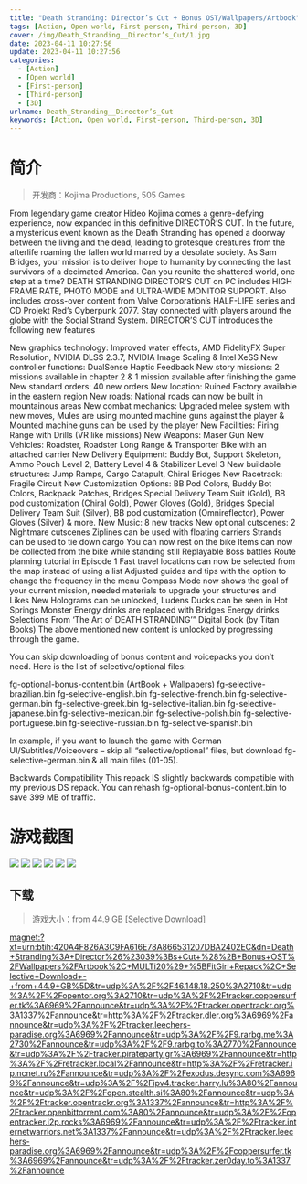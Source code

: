 ```yaml
---
title: "Death Stranding: Director’s Cut + Bonus OST/Wallpapers/Artbook"
tags: [Action, Open world, First-person, Third-person, 3D]
cover: /img/Death_Stranding__Director’s_Cut/1.jpg
date: 2023-04-11 10:27:56
update: 2023-04-11 10:27:56
categories: 
  - [Action]
  - [Open world]
  - [First-person]
  - [Third-person]
  - [3D]
urlname: Death_Stranding__Director’s_Cut
keywords: [Action, Open world, First-person, Third-person, 3D]
---
```

# 简介

> 开发商：Kojima Productions, 505 Games

From legendary game creator Hideo Kojima comes a genre-defying experience, now expanded in this definitive DIRECTOR’S CUT.
In the future, a mysterious event known as the Death Stranding has opened a doorway between the living and the dead, leading to grotesque creatures from the afterlife roaming the fallen world marred by a desolate society.
As Sam Bridges, your mission is to deliver hope to humanity by connecting the last survivors of a decimated America.
Can you reunite the shattered world, one step at a time?
DEATH STRANDING DIRECTOR’S CUT on PC includes HIGH FRAME RATE, PHOTO MODE and ULTRA-WIDE MONITOR SUPPORT. Also includes cross-over content from Valve Corporation’s HALF-LIFE series and CD Projekt Red’s Cyberpunk 2077. Stay connected with players around the globe with the Social Strand System.
DIRECTOR’S CUT introduces the following new features

New graphics technology: Improved water effects, AMD FidelityFX Super Resolution, NVIDIA DLSS 2.3.7, NVIDIA Image Scaling & Intel XeSS
New controller functions: DualSense Haptic Feedback
New story missions: 2 missions available in chapter 2 & 1 mission available after finishing the game
New standard orders: 40 new orders
New location: Ruined Factory available in the eastern region
New roads: National roads can now be built in mountainous areas
New combat mechanics: Upgraded melee system with new moves, Mules are using mounted machine guns against the player & Mounted machine guns can be used by the player
New Facilities: Firing Range with Drills (VR like missions)
New Weapons: Maser Gun
New Vehicles: Roadster, Roadster Long Range & Transporter Bike with an attached carrier
New Delivery Equipment: Buddy Bot, Support Skeleton, Ammo Pouch Level 2, Battery Level 4 & Stabilizer Level 3
New buildable structures: Jump Ramps, Cargo Catapult, Chiral Bridges
New Racetrack: Fragile Circuit
New Customization Options: BB Pod Colors, Buddy Bot Colors, Backpack Patches, Bridges Special Delivery Team Suit (Gold), BB pod customization (Chiral Gold), Power Gloves (Gold), Bridges Special Delivery Team Suit (Silver), BB pod customization (Omnireflector), Power Gloves (Silver) & more.
New Music: 8 new tracks
New optional cutscenes: 2 Nightmare cutscenes
Ziplines can be used with floating carriers
Strands can be used to tie down cargo
You can now rest on the bike
Items can now be collected from the bike while standing still
Replayable Boss battles
Route planning tutorial in Episode 1
Fast travel locations can now be selected from the map instead of using a list
Adjusted guides and tips with the option to change the frequency in the menu
Compass Mode now shows the goal of your current mission, needed materials to upgrade your structures and Likes
New Holograms can be unlocked, Ludens Ducks can be seen in Hot Springs
Monster Energy drinks are replaced with Bridges Energy drinks
Selections From ‘The Art of DEATH STRANDING’” Digital Book (by Titan Books)
The above mentioned new content is unlocked by progressing through the game.


You can skip downloading of bonus content and voicepacks you don’t need. Here is the list of selective/optional files:

fg-optional-bonus-content.bin (ArtBook + Wallpapers)
fg-selective-brazilian.bin
fg-selective-english.bin
fg-selective-french.bin
fg-selective-german.bin
fg-selective-greek.bin
fg-selective-italian.bin
fg-selective-japanese.bin
fg-selective-mexican.bin
fg-selective-polish.bin
fg-selective-portuguese.bin
fg-selective-russian.bin
fg-selective-spanish.bin

In example, if you want to launch the game with German UI/Subtitles/Voiceovers – skip all “selective/optional” files, but download fg-selective-german.bin & all main files (01-05).

Backwards Compatibility
This repack IS slightly backwards compatible with my previous DS repack. You can rehash fg-optional-bonus-content.bin to save 399 MB of traffic.

# 游戏截图

![](/img/Death_Stranding__Director’s_Cut/2.jpg)
![](/img/Death_Stranding__Director’s_Cut/3.jpg)
![](/img/Death_Stranding__Director’s_Cut/4.jpg)
![](/img/Death_Stranding__Director’s_Cut/5.jpg)
![](/img/Death_Stranding__Director’s_Cut/6.jpg)
![](/img/Death_Stranding__Director’s_Cut/7.jpg)


## 下载

> 游戏大小：from 44.9 GB [Selective Download]

[magnet:?xt=urn:btih:420A4F826A3C9FA616E78A866531207DBA2402EC&amp;dn=Death+Stranding%3A+Director%26%23039%3Bs+Cut+%28%2B+Bonus+OST%2FWallpapers%2FArtbook%2C+MULTi20%29+%5BFitGirl+Repack%2C+Selective+Download+-+from+44.9+GB%5D&amp;tr=udp%3A%2F%2F46.148.18.250%3A2710&amp;tr=udp%3A%2F%2Fopentor.org%3A2710&amp;tr=udp%3A%2F%2Ftracker.coppersurfer.tk%3A6969%2Fannounce&amp;tr=udp%3A%2F%2Ftracker.opentrackr.org%3A1337%2Fannounce&amp;tr=http%3A%2F%2Ftracker.dler.org%3A6969%2Fannounce&amp;tr=udp%3A%2F%2Ftracker.leechers-paradise.org%3A6969%2Fannounce&amp;tr=udp%3A%2F%2F9.rarbg.me%3A2730%2Fannounce&amp;tr=udp%3A%2F%2F9.rarbg.to%3A2770%2Fannounce&amp;tr=udp%3A%2F%2Ftracker.pirateparty.gr%3A6969%2Fannounce&amp;tr=http%3A%2F%2Fretracker.local%2Fannounce&amp;tr=http%3A%2F%2Fretracker.ip.ncnet.ru%2Fannounce&amp;tr=udp%3A%2F%2Fexodus.desync.com%3A6969%2Fannounce&amp;tr=udp%3A%2F%2Fipv4.tracker.harry.lu%3A80%2Fannounce&amp;tr=udp%3A%2F%2Fopen.stealth.si%3A80%2Fannounce&amp;tr=udp%3A%2F%2Ftracker.opentrackr.org%3A1337%2Fannounce&amp;tr=http%3A%2F%2Ftracker.openbittorrent.com%3A80%2Fannounce&amp;tr=udp%3A%2F%2Fopentracker.i2p.rocks%3A6969%2Fannounce&amp;tr=udp%3A%2F%2Ftracker.internetwarriors.net%3A1337%2Fannounce&amp;tr=udp%3A%2F%2Ftracker.leechers-paradise.org%3A6969%2Fannounce&amp;tr=udp%3A%2F%2Fcoppersurfer.tk%3A6969%2Fannounce&amp;tr=udp%3A%2F%2Ftracker.zer0day.to%3A1337%2Fannounce](magnet:?xt=urn:btih:420A4F826A3C9FA616E78A866531207DBA2402EC&amp;dn=Death+Stranding%3A+Director%26%23039%3Bs+Cut+%28%2B+Bonus+OST%2FWallpapers%2FArtbook%2C+MULTi20%29+%5BFitGirl+Repack%2C+Selective+Download+-+from+44.9+GB%5D&amp;tr=udp%3A%2F%2F46.148.18.250%3A2710&amp;tr=udp%3A%2F%2Fopentor.org%3A2710&amp;tr=udp%3A%2F%2Ftracker.coppersurfer.tk%3A6969%2Fannounce&amp;tr=udp%3A%2F%2Ftracker.opentrackr.org%3A1337%2Fannounce&amp;tr=http%3A%2F%2Ftracker.dler.org%3A6969%2Fannounce&amp;tr=udp%3A%2F%2Ftracker.leechers-paradise.org%3A6969%2Fannounce&amp;tr=udp%3A%2F%2F9.rarbg.me%3A2730%2Fannounce&amp;tr=udp%3A%2F%2F9.rarbg.to%3A2770%2Fannounce&amp;tr=udp%3A%2F%2Ftracker.pirateparty.gr%3A6969%2Fannounce&amp;tr=http%3A%2F%2Fretracker.local%2Fannounce&amp;tr=http%3A%2F%2Fretracker.ip.ncnet.ru%2Fannounce&amp;tr=udp%3A%2F%2Fexodus.desync.com%3A6969%2Fannounce&amp;tr=udp%3A%2F%2Fipv4.tracker.harry.lu%3A80%2Fannounce&amp;tr=udp%3A%2F%2Fopen.stealth.si%3A80%2Fannounce&amp;tr=udp%3A%2F%2Ftracker.opentrackr.org%3A1337%2Fannounce&amp;tr=http%3A%2F%2Ftracker.openbittorrent.com%3A80%2Fannounce&amp;tr=udp%3A%2F%2Fopentracker.i2p.rocks%3A6969%2Fannounce&amp;tr=udp%3A%2F%2Ftracker.internetwarriors.net%3A1337%2Fannounce&amp;tr=udp%3A%2F%2Ftracker.leechers-paradise.org%3A6969%2Fannounce&amp;tr=udp%3A%2F%2Fcoppersurfer.tk%3A6969%2Fannounce&amp;tr=udp%3A%2F%2Ftracker.zer0day.to%3A1337%2Fannounce)